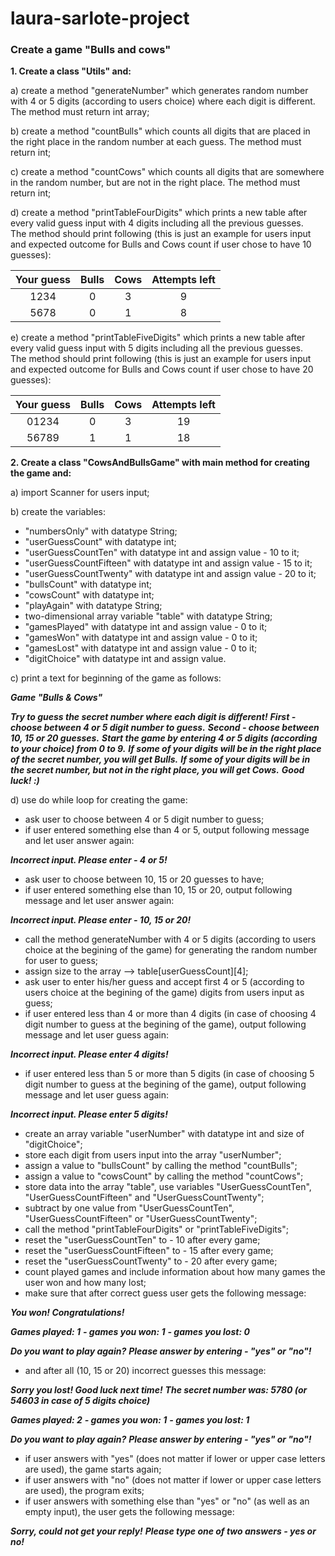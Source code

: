# laura-sarlote-project

### Create a game **"Bulls and cows"**

**1. Create a class "Utils" and:** 

a) create a method "generateNumber" which generates random number with 4 or 5 digits (according to users choice) where each digit is different. The method must return int array;
       
b) create a method "countBulls" which counts all digits that are placed in the right place in the random number at each guess. The method must return int;
   
c) create a method "countCows" which counts all digits that are somewhere in the random number, but are not in the right place. The method must return int;  
   
d) create a method "printTableFourDigits" which prints a new table after every valid guess input with 4 digits including all the previous guesses.  
The method should print following (this is just an example for users input and expected outcome for Bulls and Cows count if user chose to have 10 guesses):  

| Your guess | Bulls | Cows | Attempts left |  
|:----------:|:-----:|:----:|:-------------:|
|    1234    |   0   |   3  |       9       |
|    5678    |   0   |   1  |       8       |

e) create a method "printTableFiveDigits" which prints a new table after every valid guess input with 5 digits including all the previous guesses.    
The method should print following (this is just an example for users input and expected outcome for Bulls and Cows count if user chose to have 20 guesses):

| Your guess | Bulls | Cows | Attempts left |
|:----------:|:-----:|:----:|:-------------:|
|    01234   |   0   |   3  |       19      |
|    56789   |   1   |   1  |       18      |

**2. Create a class "CowsAndBullsGame" with main method for creating the game and:**
   
a) import Scanner for users input;
    
b) create the variables:  
   - "numbersOnly" with datatype String;   
   - "userGuessCount" with datatype int;
   - "userGuessCountTen" with datatype int and assign value - 10 to it;
   - "userGuessCountFifteen" with datatype int and assign value - 15 to it;
   - "userGuessCountTwenty" with datatype int and assign value - 20 to it;
   - "bullsCount" with datatype int;
   - "cowsCount" with datatype int;
   - "playAgain" with datatype String;
   - two-dimensional array variable "table" with datatype String;
   - "gamesPlayed" with datatype int and assign value - 0 to it;
   - "gamesWon" with datatype int and assign value - 0 to it;
   - "gamesLost" with datatype int and assign value - 0 to it;
   - "digitChoice" with datatype int and assign value. 

c) print a text for beginning of the game as follows:

**_Game "Bulls & Cows"_**

**_Try to guess the secret number where each digit is different!_**
**_First - choose between 4 or 5 digit number to guess._**
**_Second - choose between 10, 15 or 20 guesses._**
**_Start the game by entering 4 or 5 digits (according to your choice) from 0 to 9._**
**_If some of your digits will be in the right place of the secret number, you will get Bulls._**
**_If some of your digits will be in the secret number, but not in the right place, you will get Cows._**
**_Good luck! :)_**

d) use do while loop for creating the game:
   - ask user to choose between 4 or 5 digit number to guess;
   - if user entered something else than 4 or 5, output following message and let user answer again:
      
**_Incorrect input. Please enter - 4 or 5!_** 
 
   - ask user to choose between 10, 15  or 20 guesses to have;    
   - if user entered something else than 10, 15 or 20, output following message and let user answer again:

**_Incorrect input. Please enter - 10, 15 or 20!_**

   - call the method generateNumber with 4 or 5 digits (according to users choice at the begining of the game) for generating the random number for user to guess;
   - assign size to the array --> table[userGuessCount][4];
   - ask user to enter his/her guess and accept first 4 or 5 (according to users choice at the begining of the game) digits from users input as guess;
   - if user entered less than 4 or more than 4 digits (in case of choosing 4 digit number to guess at the begining of the game), output following message and let user guess again:

**_Incorrect input. Please enter 4 digits!_**

   - if user entered less than 5 or more than 5 digits (in case of choosing 5 digit number to guess at the begining of the game), output following message and let user guess again:

**_Incorrect input. Please enter 5 digits!_**

   - create an array variable "userNumber" with datatype int and size of "digitChoice";
   - store each digit from users input into the array "userNumber";
   - assign a value to "bullsCount" by calling the method "countBulls";
   - assign a value to "cowsCount" by calling the method "countCows";
   - store data into the array "table", use variables "UserGuessCountTen", "UserGuessCountFifteen" and "UserGuessCountTwenty";
   - subtract by one value from "UserGuessCountTen", "UserGuessCountFifteen" or "UserGuessCountTwenty";
   - call the method "printTableFourDigits" or "printTableFiveDigits";
   - reset the "userGuessCountTen" to - 10 after every game;
   - reset the "userGuessCountFifteen" to - 15 after every game;
   - reset the "userGuessCountTwenty" to - 20 after every game;
   - count played games and include information about how many games the user won and how many lost;
   - make sure that after correct guess user gets the following message:

**_You won! Congratulations!_**

**_Games played: 1_**
**_- games you won: 1_**
**_- games you lost: 0_**

**_Do you want to play again?_**
**_Please answer by entering - "yes" or "no"!_**

   - and after all (10, 15 or 20) incorrect guesses this message:

**_Sorry you lost! Good luck next time!_**
**_The secret number was: 5780 (or 54603 in case of 5 digits choice)_**

**_Games played: 2_**
**_- games you won: 1_**
**_- games you lost: 1_**

**_Do you want to play again?_**
**_Please answer by entering - "yes" or "no"!_**

   - if user answers with "yes" (does not matter if lower or upper case letters are used), the game starts again;
   - if user answers with "no" (does not matter if lower or upper case letters are used), the program exits;
   - if user answers with something else than "yes" or "no" (as well as an empty input), the user gets the following message:

**_Sorry, could not get your reply!_**
**_Please type one of two answers - yes or no!_**   